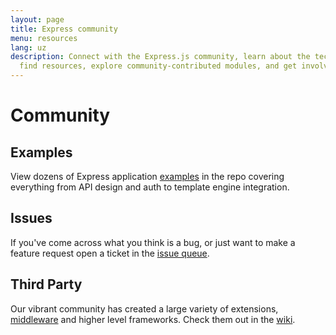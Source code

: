 ```yaml
---
layout: page
title: Express community
menu: resources
lang: uz
description: Connect with the Express.js community, learn about the technical committee,
  find resources, explore community-contributed modules, and get involved in discussions.
---
```


# Community

## Examples

View dozens of Express application [examples](https://github.com/expressjs/express/tree/master/examples)
in the repo covering everything from API design and auth
to template engine integration.

## Issues

If you've come across what you think is a bug, or just want to make
a feature request open a ticket in the [issue queue](https://github.com/expressjs/express/issues).

## Third Party

Our vibrant community has created a large variety of extensions,
[middleware](/resources/middleware.html) and higher level frameworks. Check them out in the
[wiki](https://github.com/expressjs/express/wiki).
